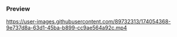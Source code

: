 ### Preview

https://user-images.githubusercontent.com/89732313/174054368-9e737d8a-63d1-45ba-b899-cc9ae564a92c.mp4
